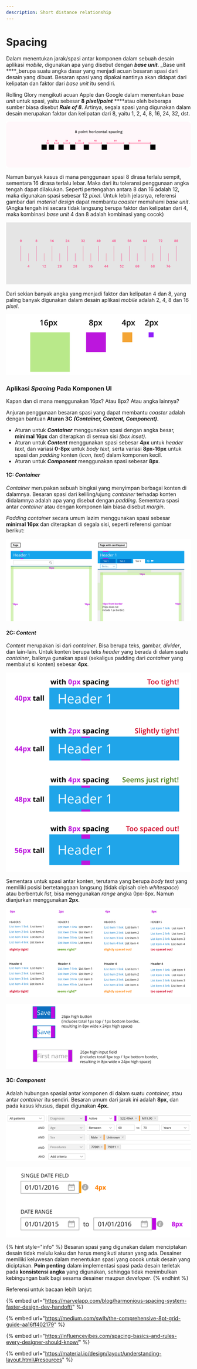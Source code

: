 ```yaml
---
description: Short distance relationship
---
```


# Spacing

Dalam menentukan jarak/spasi antar komponen dalam sebuah desain aplikasi _mobile_, digunakan apa yang disebut dengan _**base unit**_. _Base unit ****_berupa suatu angka dasar yang menjadi acuan besaran spasi dari desain yang dibuat. Besaran spasi yang dipakai nantinya akan didapat dari kelipatan dan faktor dari _base unit_ itu sendiri. 

Rolling Glory mengikuti acuan Apple dan Google dalam menentukan _base unit_ untuk spasi, yaitu sebesar **8** _**pixel/point**_ ****atau oleh beberapa sumber biasa disebut _**Rule of 8**_. Artinya, segala spasi yang digunakan dalam desain merupakan faktor dan kelipatan dari 8, yaitu 1, 2, 4, 8, 16, 24, 32, dst.

![Rule of 8](../../../.gitbook/assets/image%20%2818%29.png)

Namun banyak kasus di mana penggunaan spasi 8 dirasa terlalu sempit, sementara 16 dirasa terlalu lebar. Maka dari itu toleransi penggunaan angka tengah dapat dilakukan. Seperti pertengahan antara 8 dan 16 adalah 12, maka digunakan spasi sebesar 12 _pixel_. Untuk lebih jelasnya, referensi gambar dari _material design_ dapat membantu _coaster_ memahami _base unit_. \(Angka tengah ini secara tidak langsung berupa faktor dan kelipatan dari 4, maka kombinasi _base unit_ 4 dan 8 adalah kombinasi yang cocok\)

![Base unit 4 dan 8 dp pada Material Design](../../../.gitbook/assets/image%20%2817%29.png)

Dari sekian banyak angka yang menjadi faktor dan kelipatan 4 dan 8, yang paling banyak digunakan dalam desain aplikasi _mobile_ adalah 2, 4, 8 dan 16 _pixel_.

![Most used spatial system in mobile app UI design](../../../.gitbook/assets/image%20%2816%29.png)

### Aplikasi _Spacing_ Pada Komponen UI

Kapan dan di mana menggunakan 16px? Atau 8px? Atau angka lainnya? 

Anjuran penggunaan besaran spasi yang dapat membantu _coaster_ adalah dengan bantuan **Aturan 3C** _**\(Container, Content, Component\)**_**.**

* Aturan untuk _**Container**_ menggunakan spasi dengan angka besar, **minimal 16px** dan diterapkan di semua sisi _\(box inset\)_.
* Aturan untuk _**Content**_ menggunakan spasi sebesar **4px** untuk _header text_, dan variasi **0-8px** untuk _body text_, serta variasi **8px-16px** untuk spasi dan _padding_ konten \(_icon, text_\) dalam komponen kecil.
* Aturan untuk _**Component**_ menggunakan spasi sebesar **8px**.

#### 1C: _Container_

_Container_ merupakan sebuah bingkai yang menyimpan berbagai konten di dalamnya. Besaran spasi dari keliling/ujung _container_ terhadap konten didalamnya adalah apa yang disebut dengan _padding_. Sementara spasi antar _container_ atau dengan komponen lain biasa disebut _margin_.

_Padding_ _container_ secara umum lazim menggunakan spasi sebesar **minimal 16px** dan diterapkan di segala sisi, seperti referensi gambar berikut:

![16px padding for containers](../../../.gitbook/assets/image%20%286%29.png)

#### 2C: _Content_

_Content_ merupakan isi dari _container_. Bisa berupa teks, gambar, _divider_, dan lain-lain. Untuk konten berupa teks _header_ yang berada di dalam suatu _container_, baiknya gunakan spasi \(sekaligus padding dari _container_ yang membalut si konten\) sebesar **4px**.

![Spasi konten header terhadap container](../../../.gitbook/assets/image%20%289%29.png)

Sementara untuk spasi antar konten, terutama yang berupa _body text_ yang memiliki posisi bertetanggaan langsung \(tidak dipisah oleh _whitespace_\) atau berbentuk _list_, bisa menggunakan _range_ angka 0px-8px. Namun dianjurkan menggunakan **2px**.

![Spasi body text](../../../.gitbook/assets/image%20%2810%29.png)

![Padding konten dalam komponen lepas yang berukuran kecil \(seperti button\)](../../../.gitbook/assets/image%20%288%29.png)

#### 3C: _Component_

Adalah hubungan spasial antar komponen di dalam suatu _container,_ atau antar _container_ itu sendiri. Besaran umum dari jarak ini adalah **8px**, dan pada kasus khusus, dapat digunakan **4px.**

![Spasi antar komponen. Ungu: 8px, oranye: 4px](../../../.gitbook/assets/image%20%2821%29.png)

![Spasi antar komponen](../../../.gitbook/assets/image%20%2815%29.png)

{% hint style="info" %}
Besaran spasi yang digunakan dalam menciptakan desain tidak melulu kaku dan harus mengikuti aturan yang ada. Desainer memiliki keluwesan dalam menentukan spasi yang cocok untuk desain yang diciptakan. **Poin penting** dalam implementasi spasi pada desain terletak pada **konsistensi angka** yang digunakan, sehingga tidak menimbulkan kebingungan baik bagi sesama desainer maupun _developer_.
{% endhint %}





Referensi untuk bacaan lebih lanjut:

{% embed url="https://marvelapp.com/blog/harmonious-spacing-system-faster-design-dev-handoff/" %}

{% embed url="https://medium.com/swlh/the-comprehensive-8pt-grid-guide-aa16ff402179" %}

{% embed url="https://influencevibes.com/spacing-basics-and-rules-every-designer-should-know/" %}

{% embed url="https://material.io/design/layout/understanding-layout.html\#resources" %}

